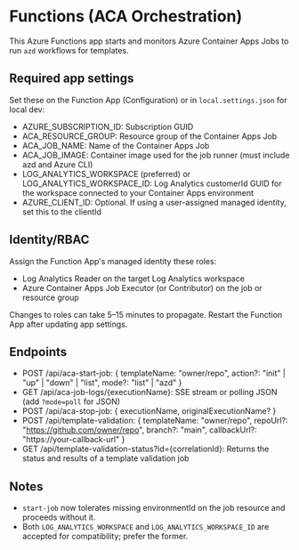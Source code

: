# Functions (ACA Orchestration)

This Azure Functions app starts and monitors Azure Container Apps Jobs to run `azd` workflows for templates.

## Required app settings
Set these on the Function App (Configuration) or in `local.settings.json` for local dev:

- AZURE_SUBSCRIPTION_ID: Subscription GUID
- ACA_RESOURCE_GROUP: Resource group of the Container Apps Job
- ACA_JOB_NAME: Name of the Container Apps Job
- ACA_JOB_IMAGE: Container image used for the job runner (must include azd and Azure CLI)
- LOG_ANALYTICS_WORKSPACE (preferred) or LOG_ANALYTICS_WORKSPACE_ID: Log Analytics customerId GUID for the workspace connected to your Container Apps environment
- AZURE_CLIENT_ID: Optional. If using a user-assigned managed identity, set this to the clientId

## Identity/RBAC
Assign the Function App's managed identity these roles:

- Log Analytics Reader on the target Log Analytics workspace
- Azure Container Apps Job Executor (or Contributor) on the job or resource group

Changes to roles can take 5–15 minutes to propagate. Restart the Function App after updating app settings.

## Endpoints
- POST /api/aca-start-job: { templateName: "owner/repo", action?: "init" | "up" | "down" | "list", mode?: "list" | "azd" }
- GET /api/aca-job-logs/{executionName}: SSE stream or polling JSON (add `?mode=poll` for JSON)
- POST /api/aca-stop-job: { executionName, originalExecutionName? }
- POST /api/template-validation: { templateName: "owner/repo", repoUrl?: "https://github.com/owner/repo", branch?: "main", callbackUrl?: "https://your-callback-url" }
- GET /api/template-validation-status?id={correlationId}: Returns the status and results of a template validation job

## Notes
- `start-job` now tolerates missing environmentId on the job resource and proceeds without it.
- Both `LOG_ANALYTICS_WORKSPACE` and `LOG_ANALYTICS_WORKSPACE_ID` are accepted for compatibility; prefer the former.
